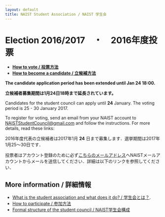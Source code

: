 ```yaml
---
layout: default
title: NAIST Student Association / NAIST 学生会
---
```


# [](#timeline)Election 2016/2017　・　2016年度投票

* **[How to vote / 投票方法](voting)**
* **[How to become a candidate / 立候補方法](becoming-a-candidate)**

**The candidate application period has been extended until Jan 24 18:00.**

**立候補者募集期間は1月24日18時まで延長されています。**

Candidates for the student council can apply until **24** January. The voting period is 25 - 30 January 2017.

To register for voting, send an email from your NAIST account to [NAISTStudentCouncil@gmail.com](mailto:NAISTStudentCouncil@gmail.com) and follow the instructions. For more details, read these links:

2016年度代表の立候補者は2017年1月 **24** 日まで募集します．選挙期間は2017年1月25～30日です．

投票者はアカウント登録のために必ず[こちらのメールアドレス](mailto:NAISTStudentCouncil@gmail.com)へNAISTメールアカウントからメールを送信してください．詳細は以下のリンクを参照してください．

## [](#links)More information / 詳細情報

* [What is the student association and what does it do? / 学生会とは？](introduction).
* [How to participate / 参加方法](participate)
* [Formal structure of the student council / NAIST学生会構成](structure)
